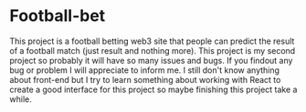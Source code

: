 # Football-bet

This project is a football betting web3 site that people can predict the result of a football match (just result and nothing more).
This project is my second project so probably it will have so many issues and bugs. If you findout any bug or problem I will appreciate to inform me.
I still don't know anything about front-end but I try to learn something about working with React to create a good interface for this project so maybe finishing this project take a while.